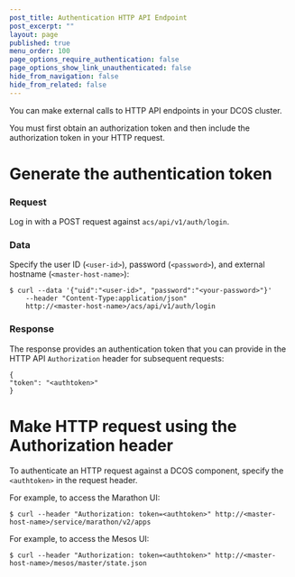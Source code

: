 ```yaml
---
post_title: Authentication HTTP API Endpoint
post_excerpt: ""
layout: page
published: true
menu_order: 100
page_options_require_authentication: false
page_options_show_link_unauthenticated: false
hide_from_navigation: false
hide_from_related: false
---
```

You can make external calls to HTTP API endpoints in your DCOS cluster.

You must first obtain an authorization token and then include the authorization token in your HTTP request.

# Generate the authentication token

### Request

Log in with a POST request against `acs/api/v1/auth/login`.

### Data

Specify the user ID (`<user-id>`), password (`<password>`), and external hostname (`<master-host-name>`):

    $ curl --data '{"uid":"<user-id>", "password":"<your-password>"}'
        --header "Content-Type:application/json"
        http://<master-host-name>/acs/api/v1/auth/login


### Response

The response provides an authentication token that you can provide in the HTTP API `Authorization` header for subsequent requests:

    {
    "token": "<authtoken>"
    }


# Make HTTP request using the Authorization header

To authenticate an HTTP request against a DCOS component, specify the `<authtoken>` in the request header.

For example, to access the Marathon UI:

    $ curl --header "Authorization: token=<authtoken>" http://<master-host-name>/service/marathon/v2/apps


For example, to access the Mesos UI:

    $ curl --header "Authorization: token=<authtoken>" http://<master-host-name>/mesos/master/state.json